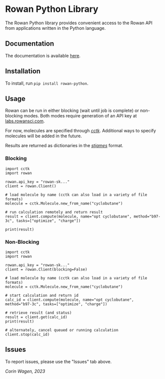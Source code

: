 # Rowan Python Library

The Rowan Python library provides convenient access to the Rowan API from applications written in the Python language.

## Documentation

The documentation is available [here](docs.rowansci.com).

## Installation

To install, run `pip install rowan-python`.

## Usage

Rowan can be run in either blocking (wait until job is complete) or non-blocking modes.
Both modes require generation of an API key at [labs.rowansci.com](https://labs.rowansci.com/account/api-keys).

For now, molecules are specified through [*cctk*](cctk.rtfd.io). Additional ways to specify molecules will be added in the future.

Results are returned as dictionaries in the [*stjames*](https://github.com/rowansci/stjames) format.

### Blocking
```
import cctk
import rowan

rowan.api_key = "rowan-sk..."
client = rowan.Client()

# load molecule by name (cctk can also load in a variety of file formats)
molecule = cctk.Molecule.new_from_name("cyclobutane")

# run calculation remotely and return result
result = client.compute(molecule, name="opt cyclobutane", method="b97-3c", tasks=["optimize", "charge"])

print(result)
```

### Non-Blocking
```
import cctk
import rowan

rowan.api_key = "rowan-sk..."
client = rowan.Client(blocking=False)

# load molecule by name (cctk can also load in a variety of file formats)
molecule = cctk.Molecule.new_from_name("cyclobutane")

# start calculation and return id
calc_id = client.compute(molecule, name="opt cyclobutane", method="b97-3c", tasks=["optimize", "charge"])

# retrieve result (and status)
result = client.get(calc_id)
print(result)

# alternately, cancel queued or running calculation
client.stop(calc_id)
```

## Issues

To report issues, please use the "Issues" tab above.

*Corin Wagen, 2023*
